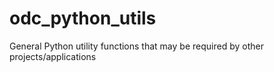 # odc_python_utils
General Python utility functions that may be required by other projects/applications
